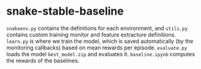 # snake-stable-baseline
`snakeenv.py` contains the definitions for each environment, and `utils.py` contains custom training monitor and feature extracture definitions. `learn.py` is where we train the model, which is saved automatically (by the monitoring callbacks) based on mean rewards per episode. `evaluate.py` loads the model `best_model.zip` and evaluates it. `baseline.ipynb` computes the rewards of the baselines.

